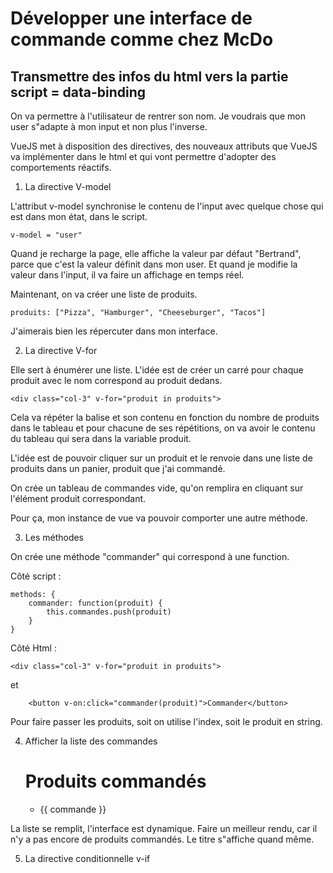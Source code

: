 # Développer une interface de commande comme chez McDo

## Transmettre des infos du html vers la partie script = data-binding

On va permettre à l'utilisateur de rentrer son nom. Je voudrais que mon user s"adapte à mon input et non plus l'inverse.

VueJS met à disposition des directives, des nouveaux attributs que VueJS va implémenter dans le html et qui vont permettre d'adopter des comportements réactifs.

1. La directive V-model

L'attribut v-model synchronise le contenu de l'input avec quelque chose qui est dans mon état, dans le script.

    v-model = "user"

Quand je recharge la page, elle affiche la valeur par défaut "Bertrand", parce que c'est la valeur définit dans mon user. Et quand je modifie la valeur dans l'input, il va faire un affichage en temps réel.

Maintenant, on va créer une liste de produits.

    produits: ["Pizza", "Hamburger", "Cheeseburger", "Tacos"]

J'aimerais bien les répercuter dans mon interface.

2. La directive V-for 

Elle sert à énumérer une liste. L'idée est de créer un carré pour chaque produit avec le nom correspond au produit dedans.

    <div class="col-3" v-for="produit in produits">

Cela va répéter la balise et son contenu en fonction du nombre de produits dans le tableau et pour chacune de ses répétitions, on va avoir le contenu du tableau qui sera dans la variable produit.

L'idée est de pouvoir cliquer sur un produit et le renvoie dans une liste de produits dans un panier, produit que j'ai commandé.

On crée un tableau de commandes vide, qu'on remplira en cliquant sur l'élément produit correspondant.

Pour ça, mon instance de vue va pouvoir comporter une autre méthode.

3. Les méthodes

On crée une méthode "commander" qui correspond à une function.

Côté script :

    methods: {
        commander: function(produit) {
            this.commandes.push(produit)
        }
    }

Côté Html :

    <div class="col-3" v-for="produit in produits">

et

        <button v-on:click="commander(produit)">Commander</button>


Pour faire passer les produits, soit on utilise l'index, soit le produit en string.

4. Afficher la liste des commandes

    <h1 class="display-4">Produits commandés</h1>
        <ul>
            <li v-for="commande in commandes">{{ commande }}</li>
        </ul>

La liste se remplit, l'interface est dynamique. Faire un meilleur rendu, car il n'y a pas encore de produits commandés. Le titre s"affiche quand même.

5. La directive conditionnelle v-if